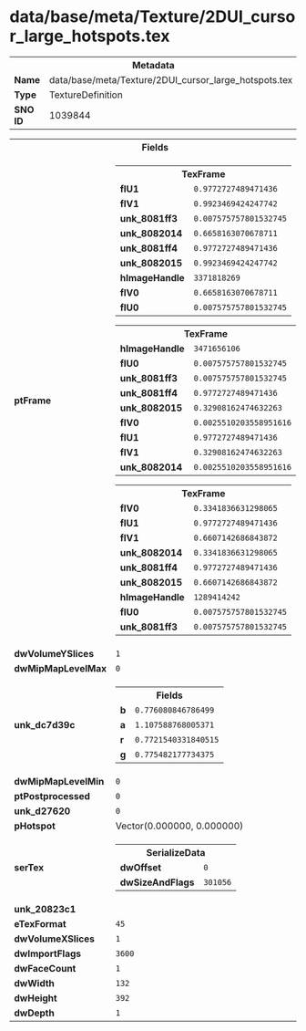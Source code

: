 <h1>data/base/meta/Texture/2DUI_cursor_large_hotspots.tex</h1><table><tr><th colspan="100%">Metadata</th></tr><tr><td><b>Name</b></td><td>data/base/meta/Texture/2DUI_cursor_large_hotspots.tex</td></tr><tr><td><b>Type</b></td><td>TextureDefinition</td></tr><tr><td><b>SNO ID</b></td><td>1039844</td></tr></table>

<table><tr><th colspan="100%">Fields</th></tr><tr><td><b>ptFrame</b></td><td><table><tr><th colspan="100%">TexFrame</th></tr><tr><td><b>flU1</b></td><td><code>0.9772727489471436</code></td></tr><tr><td><b>flV1</b></td><td><code>0.9923469424247742</code></td></tr><tr><td><b>unk_8081ff3</b></td><td><code>0.007575757801532745</code></td></tr><tr><td><b>unk_8082014</b></td><td><code>0.6658163070678711</code></td></tr><tr><td><b>unk_8081ff4</b></td><td><code>0.9772727489471436</code></td></tr><tr><td><b>unk_8082015</b></td><td><code>0.9923469424247742</code></td></tr><tr><td><b>hImageHandle</b></td><td><code>3371818269</code></td></tr><tr><td><b>flV0</b></td><td><code>0.6658163070678711</code></td></tr><tr><td><b>flU0</b></td><td><code>0.007575757801532745</code></td></tr></table>


<table><tr><th colspan="100%">TexFrame</th></tr><tr><td><b>hImageHandle</b></td><td><code>3471656106</code></td></tr><tr><td><b>flU0</b></td><td><code>0.007575757801532745</code></td></tr><tr><td><b>unk_8081ff3</b></td><td><code>0.007575757801532745</code></td></tr><tr><td><b>unk_8081ff4</b></td><td><code>0.9772727489471436</code></td></tr><tr><td><b>unk_8082015</b></td><td><code>0.32908162474632263</code></td></tr><tr><td><b>flV0</b></td><td><code>0.0025510203558951616</code></td></tr><tr><td><b>flU1</b></td><td><code>0.9772727489471436</code></td></tr><tr><td><b>flV1</b></td><td><code>0.32908162474632263</code></td></tr><tr><td><b>unk_8082014</b></td><td><code>0.0025510203558951616</code></td></tr></table>


<table><tr><th colspan="100%">TexFrame</th></tr><tr><td><b>flV0</b></td><td><code>0.3341836631298065</code></td></tr><tr><td><b>flU1</b></td><td><code>0.9772727489471436</code></td></tr><tr><td><b>flV1</b></td><td><code>0.6607142686843872</code></td></tr><tr><td><b>unk_8082014</b></td><td><code>0.3341836631298065</code></td></tr><tr><td><b>unk_8081ff4</b></td><td><code>0.9772727489471436</code></td></tr><tr><td><b>unk_8082015</b></td><td><code>0.6607142686843872</code></td></tr><tr><td><b>hImageHandle</b></td><td><code>1289414242</code></td></tr><tr><td><b>flU0</b></td><td><code>0.007575757801532745</code></td></tr><tr><td><b>unk_8081ff3</b></td><td><code>0.007575757801532745</code></td></tr></table>


</td></tr><tr><td><b>dwVolumeYSlices</b></td><td><code>1</code></td></tr><tr><td><b>dwMipMapLevelMax</b></td><td><code>0</code></td></tr><tr><td><b>unk_dc7d39c</b></td><td><table><tr><th colspan="100%">Fields</th></tr><tr><td><b>b</b></td><td><code>0.776080846786499</code></td></tr><tr><td><b>a</b></td><td><code>1.107588768005371</code></td></tr><tr><td><b>r</b></td><td><code>0.7721540331840515</code></td></tr><tr><td><b>g</b></td><td><code>0.775482177734375</code></td></tr></table>

</td></tr><tr><td><b>dwMipMapLevelMin</b></td><td><code>0</code></td></tr><tr><td><b>ptPostprocessed</b></td><td><code>0</code></td></tr><tr><td><b>unk_d27620</b></td><td><code>0</code></td></tr><tr><td><b>pHotspot</b></td><td>Vector(0.000000, 0.000000)</td></tr><tr><td><b>serTex</b></td><td><table><tr><th colspan="100%">SerializeData</th></tr><tr><td><b>dwOffset</b></td><td><code>0</code></td></tr><tr><td><b>dwSizeAndFlags</b></td><td><code>301056</code></td></tr></table>


</td></tr><tr><td><b>unk_20823c1</b></td><td></td></tr><tr><td><b>eTexFormat</b></td><td><code>45</code></td></tr><tr><td><b>dwVolumeXSlices</b></td><td><code>1</code></td></tr><tr><td><b>dwImportFlags</b></td><td><code>3600</code></td></tr><tr><td><b>dwFaceCount</b></td><td><code>1</code></td></tr><tr><td><b>dwWidth</b></td><td><code>132</code></td></tr><tr><td><b>dwHeight</b></td><td><code>392</code></td></tr><tr><td><b>dwDepth</b></td><td><code>1</code></td></tr></table>

